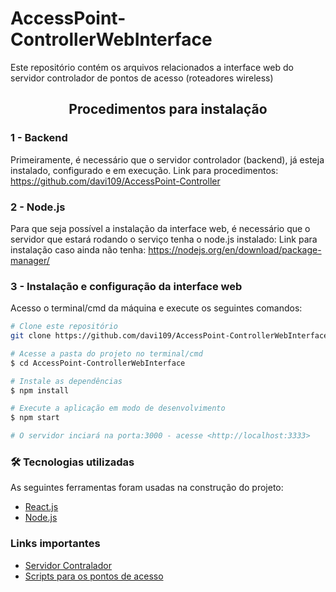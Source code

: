 # AccessPoint-ControllerWebInterface
Este repositório contém os arquivos relacionados a interface web do servidor controlador de pontos de acesso (roteadores wireless)
 
<h2 align="center">Procedimentos para instalação</h2>

<h3 align="left">1 - Backend</h3>

Primeiramente, é necessário que o servidor controlador (backend), já esteja instalado, configurado e em execução. Link para procedimentos: https://github.com/davi109/AccessPoint-Controller

<h3 align="left">2 - Node.js</h3>

Para que seja possível a instalação da interface web, é necessário que o servidor que estará rodando o serviço tenha o node.js instalado:
Link para instalação caso ainda não tenha: https://nodejs.org/en/download/package-manager/

<h3 align="left">3 - Instalação e configuração da interface web</h3>

Acesso o terminal/cmd da máquina e execute os seguintes comandos:

```bash
# Clone este repositório
git clone https://github.com/davi109/AccessPoint-ControllerWebInterface.git

# Acesse a pasta do projeto no terminal/cmd
$ cd AccessPoint-ControllerWebInterface

# Instale as dependências
$ npm install

# Execute a aplicação em modo de desenvolvimento
$ npm start

# O servidor inciará na porta:3000 - acesse <http://localhost:3333>
```

### 🛠 Tecnologias utilizadas

As seguintes ferramentas foram usadas na construção do projeto:

- [React.js](https://pt-br.reactjs.org/)
- [Node.js](https://nodejs.org/en/)

### Links importantes

- [Servidor Contralador](https://github.com/davi109/AccessPoint-Controller)
- [Scripts para os pontos de acesso](https://github.com/davi109/AccessPoint-Scripts)




